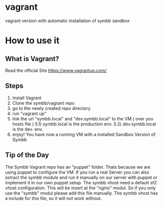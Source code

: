 vagrant
=======

vagrant version with automatic installation of symbb sandbox

# How to use it

## What is Vagrant?

Read the official Site https://www.vagrantup.com/

## Steps

1) Install Vagrant
2) Clone the symbb/vagrant repo
3) go to the newly created repo directory
4) run "vagrant up"
5) link the url "symbb.local" and "dev.symbb.local" to the VM ( over you hosts file )
5.1) symbb.local is the production env.
5.2) dev.symbb.local is the dev. env.
6) enjoy! You have now a running VM with a installed Sandbox Version of Symbb

## Tip of the Day

The Symbb Vagrant repo has an "puppet" folder. Thats because we are using puppet to configure the VM.
If you run a real Server you can also extract the symbb module and run it manually on our server with puppet or implement it in our own puppet setup.
The symbb vhost need a default sf2 vhost configuration. This will be insert at the "nginx" modul. So if you only use the "symbb" modul please add this file manually.
The symbb vhost has a include for this file, so it will not work without.

